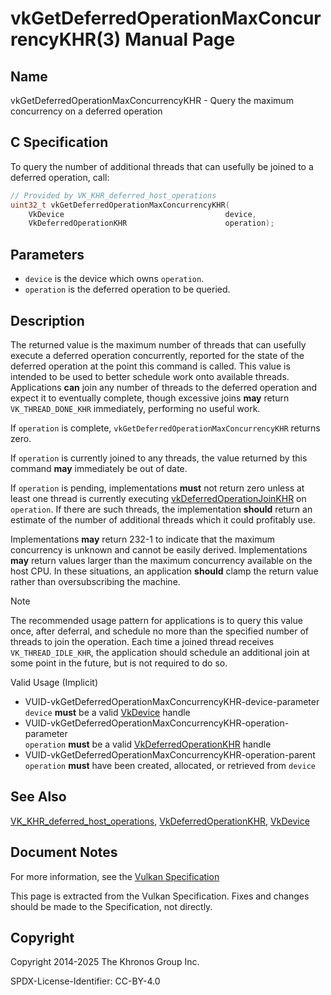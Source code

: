 # vkGetDeferredOperationMaxConcurrencyKHR(3) Manual Page

## Name

vkGetDeferredOperationMaxConcurrencyKHR - Query the maximum concurrency on a deferred operation



## [](#_c_specification)C Specification

To query the number of additional threads that can usefully be joined to a deferred operation, call:

```c++
// Provided by VK_KHR_deferred_host_operations
uint32_t vkGetDeferredOperationMaxConcurrencyKHR(
    VkDevice                                    device,
    VkDeferredOperationKHR                      operation);
```

## [](#_parameters)Parameters

- `device` is the device which owns `operation`.
- `operation` is the deferred operation to be queried.

## [](#_description)Description

The returned value is the maximum number of threads that can usefully execute a deferred operation concurrently, reported for the state of the deferred operation at the point this command is called. This value is intended to be used to better schedule work onto available threads. Applications **can** join any number of threads to the deferred operation and expect it to eventually complete, though excessive joins **may** return `VK_THREAD_DONE_KHR` immediately, performing no useful work.

If `operation` is complete, `vkGetDeferredOperationMaxConcurrencyKHR` returns zero.

If `operation` is currently joined to any threads, the value returned by this command **may** immediately be out of date.

If `operation` is pending, implementations **must** not return zero unless at least one thread is currently executing [vkDeferredOperationJoinKHR](https://registry.khronos.org/vulkan/specs/latest/man/html/vkDeferredOperationJoinKHR.html) on `operation`. If there are such threads, the implementation **should** return an estimate of the number of additional threads which it could profitably use.

Implementations **may** return 232-1 to indicate that the maximum concurrency is unknown and cannot be easily derived. Implementations **may** return values larger than the maximum concurrency available on the host CPU. In these situations, an application **should** clamp the return value rather than oversubscribing the machine.

Note

The recommended usage pattern for applications is to query this value once, after deferral, and schedule no more than the specified number of threads to join the operation. Each time a joined thread receives `VK_THREAD_IDLE_KHR`, the application should schedule an additional join at some point in the future, but is not required to do so.

Valid Usage (Implicit)

- [](#VUID-vkGetDeferredOperationMaxConcurrencyKHR-device-parameter)VUID-vkGetDeferredOperationMaxConcurrencyKHR-device-parameter  
  `device` **must** be a valid [VkDevice](https://registry.khronos.org/vulkan/specs/latest/man/html/VkDevice.html) handle
- [](#VUID-vkGetDeferredOperationMaxConcurrencyKHR-operation-parameter)VUID-vkGetDeferredOperationMaxConcurrencyKHR-operation-parameter  
  `operation` **must** be a valid [VkDeferredOperationKHR](https://registry.khronos.org/vulkan/specs/latest/man/html/VkDeferredOperationKHR.html) handle
- [](#VUID-vkGetDeferredOperationMaxConcurrencyKHR-operation-parent)VUID-vkGetDeferredOperationMaxConcurrencyKHR-operation-parent  
  `operation` **must** have been created, allocated, or retrieved from `device`

## [](#_see_also)See Also

[VK\_KHR\_deferred\_host\_operations](https://registry.khronos.org/vulkan/specs/latest/man/html/VK_KHR_deferred_host_operations.html), [VkDeferredOperationKHR](https://registry.khronos.org/vulkan/specs/latest/man/html/VkDeferredOperationKHR.html), [VkDevice](https://registry.khronos.org/vulkan/specs/latest/man/html/VkDevice.html)

## [](#_document_notes)Document Notes

For more information, see the [Vulkan Specification](https://registry.khronos.org/vulkan/specs/latest/html/vkspec.html#vkGetDeferredOperationMaxConcurrencyKHR)

This page is extracted from the Vulkan Specification. Fixes and changes should be made to the Specification, not directly.

## [](#_copyright)Copyright

Copyright 2014-2025 The Khronos Group Inc.

SPDX-License-Identifier: CC-BY-4.0